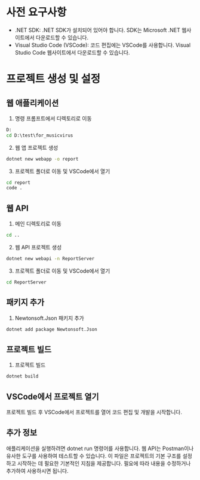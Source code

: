 # 사전 요구사항
- .NET SDK: .NET SDK가 설치되어 있어야 합니다. SDK는 Microsoft .NET 웹사이트에서 다운로드할 수 있습니다.
- Visual Studio Code (VSCode): 코드 편집에는 VSCode를 사용합니다. Visual Studio Code 웹사이트에서 다운로드할 수 있습니다.

# 프로젝트 생성 및 설정

## 웹 애플리케이션

1. 명령 프롬프트에서 디렉토리로 이동

```cmd
D:
cd D:\test\for_musicvirus
```

2. 웹 앱 프로젝트 생성

```cmd
dotnet new webapp -o report
```

3. 프로젝트 폴더로 이동 및 VSCode에서 열기

```cmd
cd report
code .
```

## 웹 API

1. 메인 디렉토리로 이동

```cmd
cd ..
```

2. 웹 API 프로젝트 생성

```cmd
dotnet new webapi -n ReportServer
```

3. 프로젝트 폴더로 이동 및 VSCode에서 열기

```cmd
cd ReportServer
```

## 패키지 추가

1. Newtonsoft.Json 패키지 추가

```cmd
dotnet add package Newtonsoft.Json
```

## 프로젝트 빌드

1. 프로젝트 빌드

```cmd
dotnet build
```

## VSCode에서 프로젝트 열기
프로젝트 빌드 후 VSCode에서 프로젝트를 열어 코드 편집 및 개발을 시작합니다.

## 추가 정보
애플리케이션을 실행하려면 dotnet run 명령어를 사용합니다.
웹 API는 Postman이나 유사한 도구를 사용하여 테스트할 수 있습니다.
이 파일은 프로젝트의 기본 구조를 설정하고 시작하는 데 필요한 기본적인 지침을 제공합니다. 필요에 따라 내용을 수정하거나 추가하여 사용하시면 됩니다.
